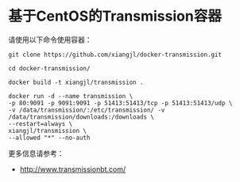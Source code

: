 # 基于CentOS的Transmission容器

请使用以下命令使用容器：

```
git clone https://github.com/xiangjl/docker-transmission.git

cd docker-transmission/

docker build -t xiangjl/transmission .

docker run -d --name transmission \
-p 80:9091 -p 9091:9091 -p 51413:51413/tcp -p 51413:51413/udp \
-v /data/transmission/:/etc/transmission/ -v /data/transmission/downloads:/downloads \
--restart=always \
xiangjl/transmission \
--allowed "*" --no-auth
```

更多信息请参考：

 * http://www.transmissionbt.com/

